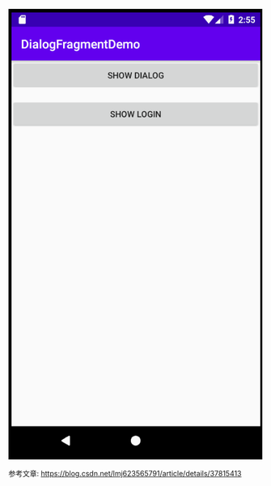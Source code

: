 ![案例截图](./dialog-fragment-demo.gif)

参考文章: https://blog.csdn.net/lmj623565791/article/details/37815413